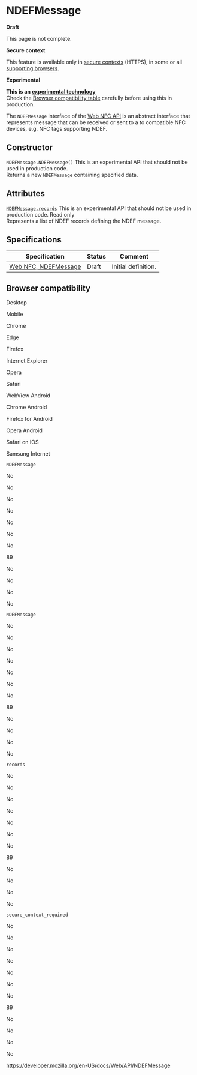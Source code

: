 NDEFMessage
===========

**Draft**

This page is not complete.

**Secure context**

This feature is available only in [secure contexts](https://developer.mozilla.org/en-US/docs/Web/Security/Secure_Contexts) (HTTPS), in some or all [supporting browsers](#browser_compatibility).

**Experimental**

**This is an [experimental technology](https://developer.mozilla.org/en-US/docs/MDN/Guidelines/Conventions_definitions#experimental)**  
Check the [Browser compatibility table](#browser_compatibility) carefully before using this in production.

The `NDEFMessage` interface of the [Web NFC API](web_nfc_api) is an abstract interface that represents message that can be received or sent to a to compatible NFC devices, e.g. NFC tags supporting NDEF.

Constructor
-----------

 <span class="page-not-created">`NDEFMessage.NDEFMessage()`</span> <span class="icon experimental" viewbox="0 0 100 100" xmlns="http://www.w3.org/2000/svg" role="img"> This is an experimental API that should not be used in production code. </span>   
Returns a new `NDEFMessage` containing specified data.

Attributes
----------

 [`NDEFMessage.records`](ndefmessage/records) <span class="icon experimental" viewbox="0 0 100 100" xmlns="http://www.w3.org/2000/svg" role="img"> This is an experimental API that should not be used in production code. </span> <span class="badge inline readonly">Read only </span>   
Represents a list of NDEF records defining the NDEF message.

Specifications
--------------

<table><thead><tr class="header"><th>Specification</th><th>Status</th><th>Comment</th></tr></thead><tbody><tr class="odd"><td><a href="https://w3c.github.io/web-nfc/#dom-ndefmessage">Web NFC, NDEFMessage</a></td><td>Draft</td><td>Initial definition.</td></tr></tbody></table>

Browser compatibility
---------------------

Desktop

Mobile

Chrome

Edge

Firefox

Internet Explorer

Opera

Safari

WebView Android

Chrome Android

Firefox for Android

Opera Android

Safari on IOS

Samsung Internet

`NDEFMessage`

No

No

No

No

No

No

No

89

No

No

No

No

`NDEFMessage`

No

No

No

No

No

No

No

89

No

No

No

No

`records`

No

No

No

No

No

No

No

89

No

No

No

No

`secure_context_required`

No

No

No

No

No

No

No

89

No

No

No

No

<a href="https://developer.mozilla.org/en-US/docs/Web/API/NDEFMessage" class="_attribution-link">https://developer.mozilla.org/en-US/docs/Web/API/NDEFMessage</a>
